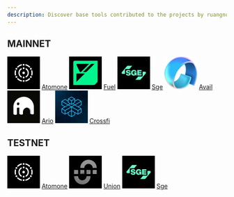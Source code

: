 ```yaml
---
description: Discover base tools contributed to the projects by ruangnode team.
---
```

## MAINNET
<img src="https://raw.githubusercontent.com/ruangnode/cosmos-images/main/logos/atomone.png" alt="" data-size="line"> [Atomone](mainnet/atomone/)
<img src="https://raw.githubusercontent.com/ruangnode/cosmos-images/main/logos/fuelsequencer.png" alt="" data-size="line"> [Fuel](mainnet/fuelsequencer/)
<img src="https://raw.githubusercontent.com/ruangnode/cosmos-images/main/logos/sge.png" alt="" data-size="line"> [Sge](mainnet/sge/)
<img src="https://raw.githubusercontent.com/ruangnode/cosmos-images/main/logos/avail.png" alt="" data-size="line"> [Avail](mainnet/avail/)
<img src="https://raw.githubusercontent.com/ruangnode/cosmos-images/main/logos/ario.png" alt="" data-size="line"> [Ario](mainnet/ar-io/)
<img src="https://raw.githubusercontent.com/ruangnode/cosmos-images/main/logos/crossfid.png" alt="" data-size="line"> [Crossfi](mainnet/crossfid/)

## TESTNET
<img src="https://raw.githubusercontent.com/ruangnode/cosmos-images/main/logos/atomone.png" alt="" data-size="line"> [Atomone](testnet/atomone/)
<img src="https://raw.githubusercontent.com/ruangnode/cosmos-images/main/logos/union.png" alt="" data-size="line"> [Union](testnet/union/)
<img src="https://raw.githubusercontent.com/ruangnode/cosmos-images/main/logos/sge.png" alt="" data-size="line"> [Sge](testnet/sge/)
